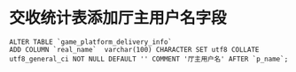 # 交收统计表添加厅主用户名字段
    
    ALTER TABLE `game_platform_delivery_info`
    ADD COLUMN `real_name`  varchar(100) CHARACTER SET utf8 COLLATE utf8_general_ci NOT NULL DEFAULT '' COMMENT '厅主用户名' AFTER `p_name`;
    
